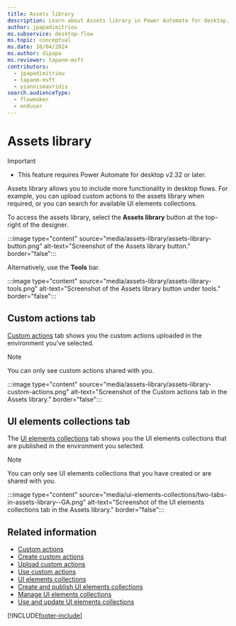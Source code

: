 ```yaml
---
title: Assets library 
description: Learn about Assets library in Power Automate for desktop.
author: jpapadimitriou
ms.subservice: desktop-flow
ms.topic: conceptual
ms.date: 10/04/2024
ms.author: dipapa
ms.reviewer: tapanm-msft
contributors:
  - jpapadimitriou
  - tapanm-msft
  - yiannismavridis
search.audienceType: 
  - flowmaker
  - enduser
---
```


# Assets library

> [!IMPORTANT]
> - This feature requires Power Automate for desktop v2.32 or later.

Assets library allows you to include more functionality in desktop flows. For example, you can upload custom actions to the assets library when required, or you can search for available UI elements collections.

To access the assets library, select the **Assets library** button at the top-right of the designer.

:::image type="content" source="media/assets-library/assets-library-button.png" alt-text="Screenshot of the Assets library button." border="false":::

Alternatively, use the **Tools** bar.

:::image type="content" source="media/assets-library/assets-library-tools.png" alt-text="Screenshot of the Assets library button under tools." border="false":::

## Custom actions tab

[Custom actions](custom-actions.md) tab shows you the custom actions uploaded in the environment you've selected.

> [!NOTE]
> You can only see custom actions shared with you.

:::image type="content" source="media/assets-library/assets-library-custom-actions.png" alt-text="Screenshot of the Custom actions tab in the Assets library." border="false":::

## UI elements collections tab

The [UI elements collections](ui-elements-collections.md) tab shows you the UI elements collections that are published in the environment you selected.

> [!NOTE]
> You can only see UI elements collections that you have created or are shared with you.

:::image type="content" source="media/ui-elements-collections/two-tabs-in-assets-library--GA.png" alt-text="Screenshot of the UI elements collections tab in the Assets library." border="false":::

## Related information

- [Custom actions](custom-actions.md)
- [Create custom actions](create-custom-actions.md)
- [Upload custom actions](upload-custom-actions.md)
- [Use custom actions](use-custom-actions.md)
- [UI elements collections](ui-elements-collections.md)
- [Create and publish UI elements collections](create-ui-elements-collections.md)
- [Manage UI elements collections](manage-ui-elements-collections.md)
- [Use and update UI elements collections](use-update-ui-elements-collections.md)

[!INCLUDE[footer-include](../includes/footer-banner.md)]
